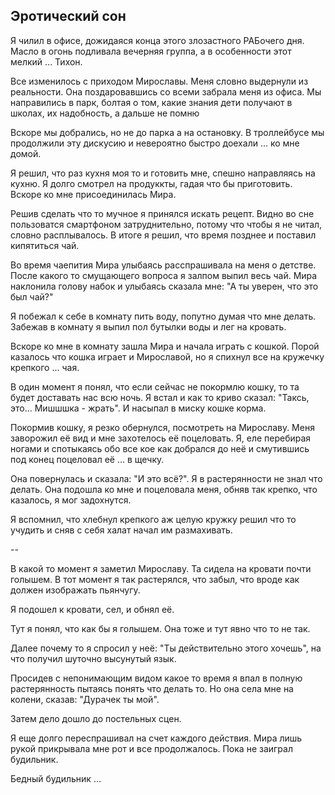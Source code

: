 ## Эротический сон

Я чилил в офисе, дожидаяся конца этого злозастного РАБочего дня. Масло в огонь подливала вечерняя группа, а в особенности этот мелкий ... Тихон.

Все изменилось с приходом Мирославы. Меня словно выдернули из реальности. Она поздаровавшись со всеми забрала меня из офиса. Мы направились в парк, болтая о том, какие знания дети получают в школах, их надобность, а дальше не помню

Вскоре мы добрались, но не до парка а на остановку. В троллейбусе мы продолжили эту дискусию и невероятно быстро доехали ... ко мне домой.

Я решил, что раз кухня моя то и готовить мне, спешно направляясь на кухню. Я долго смотрел на продуккты, гадая что бы приготовить. Вскоре ко мне присоединилась Мира. 

Решив сделать что то мучное я принялся искать рецепт. Видно во сне пользоватся смартфоном затруднительно, потому что чтобы я не читал, словно расплывалось. В итоге я решил, что время позднее и поставил кипятиться чай.

Во время чаепития Мира улыбаясь расспрашивала на меня о детстве. После какого то смущающего вопроса я залпом выпил весь чай. Мира наклонила голову набок и улыбаясь сказала мне: "А ты уверен, что это был чай?"

Я побежал к себе в комнату пить воду, попутно думая что мне делать. Забежав в комнату я выпил пол бутылки воды и лег на кровать.

Вскоре ко мне в комнату зашла Мира и начала играть с кошкой. Порой казалось что кошка играет и Мирославой, но я спихнул все на кружечку крепкого ... чая.

В один момент я понял, что если сейчас не покормлю кошку, то та будет доставать нас всю ночь. Я встал и как то криво сказал: "Таксь, это... Мишшшка - жрать". И насыпал в миску кошке корма.

Покормив кошку, я резко обернулся, посмотреть на Мирославу. Меня заворожил её вид и мне захотелось её поцеловать. Я, еле перебирая ногами и спотыкаясь обо все кое как добрался до неё и смутившись под конец поцеловал её ... в щечку.

Она повернулась и сказала: "И это всё?". Я в растерянности не знал что делать. Она подошла ко мне и поцеловала меня, обняв так крепко, что казалось, я мог задохнутся.

Я вспомнил, что хлебнул крепкого аж целую кружку решил что то учудить и сняв с себя халат начал им размахивать.

--

В какой то момент я заметил Мирославу. Та сидела на кровати почти голышем. В тот момент я так растерялся, что забыл, что вроде как должен изображать пьянчугу.

Я подошел к кровати, сел, и обнял её.

Тут я понял, что как бы я голышем. Она тоже и тут явно что то не так.

Далее почему то я спросил у неё: "Ты действительно этого хочешь", на что получил шуточно высунутый язык.

Просидев с непонимающим видом какое то время я впал в полную растерянность пытаясь понять что делать то. Но она села мне на колени, сказав: "Дурачек ты мой".

Затем дело дошло до постельных сцен.

Я еще долго переспрашивал на счет каждого действия. Мира лишь рукой прикрывала мне рот и все продолжалось. Пока не заиграл будильник. 

Бедный будильник ...


